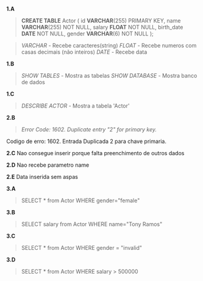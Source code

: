 **1.A**
>**CREATE TABLE** Actor (
    id **VARCHAR**(255) PRIMARY KEY,
    name **VARCHAR**(255) NOT NULL,
    salary **FLOAT** NOT NULL,
    birth_date **DATE** NOT NULL,
    gender **VARCHAR**(6) NOT NULL
);

> *VARCHAR* - Recebe caracteres(string)
> *FLOAT* - Recebe numeros com casas decimais (não inteiros)
> *DATE* - Recebe data

**1.B**
> *SHOW TABLES* - Mostra as tabelas
> *SHOW DATABASE* - Mostra banco de dados

**1.C**
> *DESCRIBE ACTOR* - Mostra a tabela 'Actor'

**2.B** 
> *Error Code: 1602. Duplicate entry "2" for primary key.* 

Codigo de erro: 1602. Entrada Duplicada 2 para chave primaria.

**2.C**
Nao consegue inserir porque falta preenchimento de outros dados

**2.D**
Nao recebe parametro name 

**2.E**
Data inserida sem aspas

**3.A**
> SELECT * from Actor WHERE gender="female"

**3.B**
> SELECT salary from Actor WHERE name="Tony Ramos"

**3.C**
> SELECT * from Actor WHERE gender = "invalid"

**3.D**
> SELECT * from Actor WHERE salary > 500000
